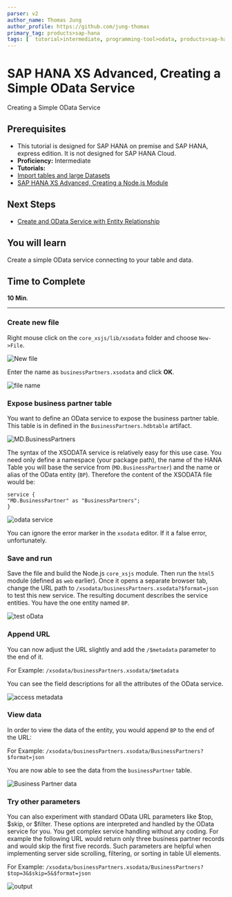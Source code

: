```yaml
---
parser: v2
author_name: Thomas Jung
author_profile: https://github.com/jung-thomas
primary_tag: products>sap-hana
tags: [  tutorial>intermediate, programming-tool>odata, products>sap-hana, products>sap-hana\,-express-edition   ]
---
```

# SAP HANA XS Advanced, Creating a Simple OData Service
<!-- description --> Creating a Simple OData Service

## Prerequisites  
- This tutorial is designed for SAP HANA on premise and SAP HANA, express edition. It is not designed for SAP HANA Cloud.
- **Proficiency:** Intermediate
- **Tutorials:**
- [Import tables and large Datasets](https://developers.sap.com/tutorials/xsa-import-shine-data.html)
- [SAP HANA XS Advanced, Creating a Node.js Module](https://developers.sap.com/tutorials/xsa-xsjs-xsodata.html)

## Next Steps
- [Create and OData Service with Entity Relationship](https://developers.sap.com/tutorials/xsa-xsodata-entity.html)

## You will learn  
Create a simple OData service connecting to your table and data.
## Time to Complete
**10 Min**.

---

### Create new file


Right mouse click on the `core_xsjs/lib/xsodata` folder and choose `New->File`.

![New file](1.png)

Enter the name as `businessPartners.xsodata` and click **OK**.

![file name](2.png)


### Expose business partner table


You want to define an OData service to expose the business partner table. This table is in defined in the `BusinessPartners.hdbtable` artifact.

![MD.BusinessPartners](3_1.png)

The syntax of the XSODATA service is relatively easy for this use case. You need only define a namespace (your package path), the name of the HANA Table you will base the service from (`MD.BusinessPartner`) and the name or alias of the OData entity (`BP`). Therefore the content of the XSODATA file would be:

```text
service {
"MD.BusinessPartner" as "BusinessPartners";
}
```

![odata service](3.png)

You can ignore the error marker in the `xsodata` editor.  If it a false error, unfortunately.


### Save and run


Save the file and build the Node.js `core_xsjs` module. Then run the `html5` module (defined as `web` earlier). Once it opens a separate browser tab, change the URL path to `/xsodata/businessPartners.xsodata?$format=json` to test this new service. The resulting document describes the service entities.  You have the one entity named `BP`.

![test oData](4.png)


### Append URL


You can now adjust the URL slightly and add the `/$metadata` parameter to the end of it.

For Example: `/xsodata/businessPartners.xsodata/$metadata`

You can see the field descriptions for all the attributes of the OData service.

![access metadata](5.png)


### View data


In order to view the data of the entity, you would append `BP` to the end of the URL:

For Example:`/xsodata/businessPartners.xsodata/BusinessPartners?$format=json`You are now able to see the data from the `businessPartner` table.  ![Business Partner data](6.png)


### Try other parameters


You can also experiment with standard OData URL parameters like $top, $skip, or $filter.  These options are interpreted and handled by the OData service for you.  You get complex service handling without any coding. For example the following URL would return only three business partner records and would skip the first five records.  Such parameters are helpful when implementing server side scrolling, filtering, or sorting in table UI elements.

For Example:`/xsodata/businessPartners.xsodata/BusinessPartners?$top=3&$skip=5&$format=json`

![output](7.png)

